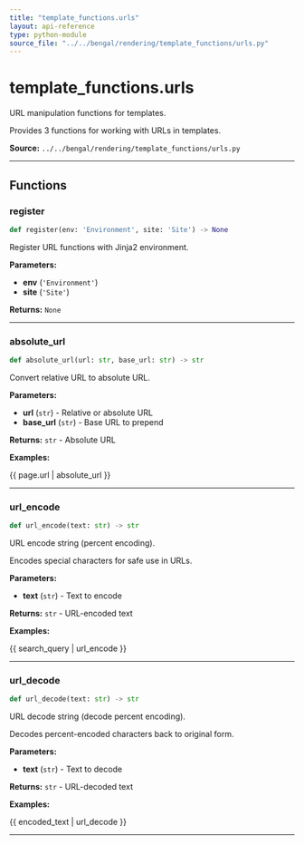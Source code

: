 ```yaml
---
title: "template_functions.urls"
layout: api-reference
type: python-module
source_file: "../../bengal/rendering/template_functions/urls.py"
---
```


# template_functions.urls

URL manipulation functions for templates.

Provides 3 functions for working with URLs in templates.

**Source:** `../../bengal/rendering/template_functions/urls.py`

---


## Functions

### register

```python
def register(env: 'Environment', site: 'Site') -> None
```

Register URL functions with Jinja2 environment.

**Parameters:**

- **env** (`'Environment'`)
- **site** (`'Site'`)

**Returns:** `None`





---
### absolute_url

```python
def absolute_url(url: str, base_url: str) -> str
```

Convert relative URL to absolute URL.

**Parameters:**

- **url** (`str`) - Relative or absolute URL
- **base_url** (`str`) - Base URL to prepend

**Returns:** `str` - Absolute URL


**Examples:**

{{ page.url | absolute_url }}




---
### url_encode

```python
def url_encode(text: str) -> str
```

URL encode string (percent encoding).

Encodes special characters for safe use in URLs.

**Parameters:**

- **text** (`str`) - Text to encode

**Returns:** `str` - URL-encoded text


**Examples:**

{{ search_query | url_encode }}




---
### url_decode

```python
def url_decode(text: str) -> str
```

URL decode string (decode percent encoding).

Decodes percent-encoded characters back to original form.

**Parameters:**

- **text** (`str`) - Text to decode

**Returns:** `str` - URL-decoded text


**Examples:**

{{ encoded_text | url_decode }}




---
